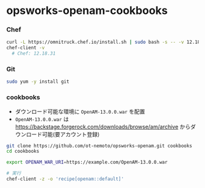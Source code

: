 # opsworks-openam-cookbooks

### Chef

```sh
curl -L https://omnitruck.chef.io/install.sh | sudo bash -s -- -v 12.18.31
chef-client -v
  # Chef: 12.18.31
```

### Git

```sh
sudo yum -y install git
```

### cookbooks

- ダウンロード可能な環境に `OpenAM-13.0.0.war` を配置
- `OpenAM-13.0.0.war` は https://backstage.forgerock.com/downloads/browse/am/archive からダウンロード可能(要アカウント登録)

```sh
git clone https://github.com/ot-nemoto/opsworks-openam.git cookbooks
cd cookbooks

export OPENAM_WAR_URI=https://example.com/OpenAM-13.0.0.war

# 実行
chef-client -z -o 'recipe[openam::default]'
```
